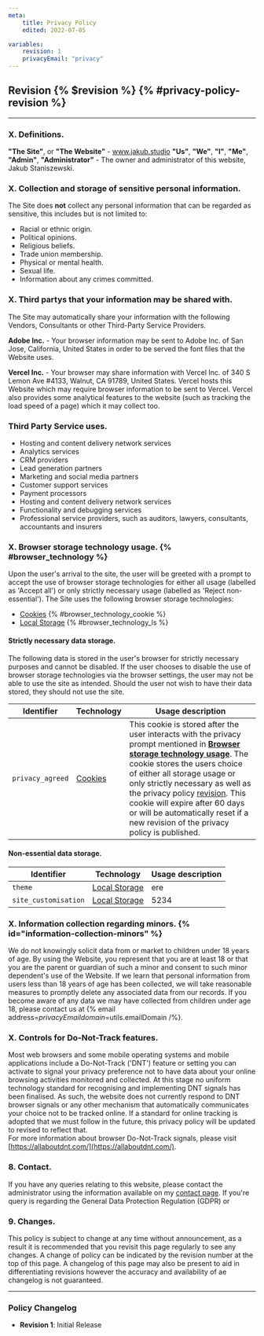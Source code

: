```yaml
---
meta:
    title: Privacy Policy
    edited: 2022-07-05

variables:
    revision: 1
    privacyEmail: "privacy"
---
```

## Revision {% $revision %} {% #privacy-policy-revision %}
---

### X. Definitions.
**"The Site"**, or **"The Website"** - www.jakub.studio
**"Us"**, **"We"**, **"I"**, **"Me"**, **"Admin"**, **"Administrator"** - The owner and administrator of this website, Jakub Staniszewski.

### X. Collection and storage of sensitive personal information.
The Site does **not** collect any personal information that can be regarded as sensitive, this includes but is not limited to:
- Racial or ethnic origin.
- Political opinions.
- Religious beliefs.
- Trade union membership.
- Physical or mental health.
- Sexual life.
- Information about any crimes committed.

### X. Third partys that your information may be shared with.
The Site may automatically share your information with the following Vendors, Consultants or other Third-Party Service Providers.

**Adobe Inc.** - Your browser information may be sent to Adobe Inc. of San Jose, California, United States in order to be served the font files that the Website uses.

**Vercel Inc.** - Your browser may share information with Vercel Inc. of 340 S Lemon Ave #4133, Walnut, CA 91789, United States. Vercel hosts this Website which may require browser information to be sent to Vercel. Vercel also provides some analytical features to the website (such as tracking the load speed of a page) which it may collect too.

### Third Party Service uses.
- Hosting and content delivery network services
- Analytics services
- CRM providers
- Lead generation partners
- Marketing and social media partners
- Customer support services
- Payment processors
- Hosting and content delivery network services
- Functionality and debugging services
- Professional service providers, such as auditors, lawyers, consultants, accountants and insurers

### X. Browser storage technology usage. {% #browser_technology %}
Upon the user's arrival to the site, the user will be greeted with a prompt to accept the use of browser storage technologies for either all usage (labelled as 'Accept all') or only strictly necessary usage (labelled as 'Reject non-essential').
The Site uses the following browser storage technologies:
- [Cookies](https://en.wikipedia.org/wiki/HTTP_cookie) {% #browser_technology_cookie %}
- [Local Storage](https://en.wikipedia.org/wiki/Web_storage#Local_storage) {% #browser_technology_ls %}

#### Strictly necessary data storage.
The following data is stored in the user's browser for strictly necessary purposes and cannot be disabled. If the user chooses to disable the use of browser storage technologies via the browser settings, the user may not be able to use the site as intended. Should the user not wish to have their data stored, they should not use the site.

| Identifier       | Technology                              | Usage description |
|------------------|-----------------------------------------|------------|
| `privacy_agreed` | [Cookies](#browser_technology_cookie)   | This cookie is stored after the user interacts with the privacy prompt mentioned in [**Browser storage technology usage**](#browser_technology). The cookie stores the users choice of either all storage usage or only strictly necessary as well as the privacy policy [revision](#privacy-policy-revision). This cookie will expire after 60 days or will be automatically reset if a new revision of the privacy policy is published. |


#### Non-essential data storage.

| Identifier       | Technology                              | Usage description |
|------------------|-----------------------------------------|------------|
| `theme` | [Local Storage](#browser_technology_ls)   |  ere |
| `site_customisation` | [Local Storage](#browser_technology_ls) | 5234       |

### X. Information collection regarding minors. {% id="information-collection-minors" %}
We do not knowingly solicit data from or market to children under 18 years of age. By using the Website, you represent that you are at least 18 or that you are the parent or guardian of such a minor and consent to such minor dependent's use of the Website.
If we learn that personal information from users less than 18 years of age has been collected, we will take reasonable measures to promptly delete any associated data from our records. If you become aware of any data we may have collected from children under age 18, please contact us at {% email address=$privacyEmail domain=$utils.emailDomain /%}.

### X. Controls for Do-Not-Track features.
Most web browsers and some mobile operating systems and mobile applications include a Do-Not-Track ('DNT') feature or setting you can activate to signal your privacy preference not to have data about your online browsing activities monitored and collected. At this stage no uniform technology standard for recognising and implementing DNT signals has been finalised. 
As such, the website does not currently respond to DNT browser signals or any other mechanism that automatically communicates your choice not to be tracked online. If a standard for online tracking is adopted that we must follow in the future, this privacy policy will be updated to revised to reflect that.  
For more information about browser Do-Not-Track signals, please visit [https://allaboutdnt.com/](https://allaboutdnt.com/).

### 8. Contact.
If you have any queries relating to this website, please contact the administrator using the information available on my [contact page](/contact). If you're query is regarding the General Data Protection Regulation (GDPR) or 

### 9. Changes.
This policy is subject to change at any time without announcement, as a result it is recommended that you revisit this page regularly to see any changes.
A change of policy can be indicated by the revision number at the top of this page. A changelog of this page may also be present to aid in differentiating revisions however the accuracy and availability of ae changelog is not guaranteed.

---
### Policy Changelog
- **Revision 1**: Initial Release